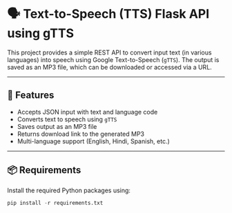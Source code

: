 # 🗣️ Text-to-Speech (TTS) Flask API using gTTS

This project provides a simple REST API to convert input text (in various languages) into speech using Google Text-to-Speech (`gTTS`). The output is saved as an MP3 file, which can be downloaded or accessed via a URL.

---

## 🚀 Features

- Accepts JSON input with text and language code
- Converts text to speech using `gTTS`
- Saves output as an MP3 file
- Returns download link to the generated MP3
- Multi-language support (English, Hindi, Spanish, etc.)

---

## 📦 Requirements
Install the required Python packages using:

```python
pip install -r requirements.txt

